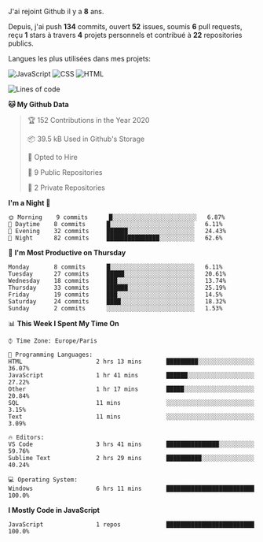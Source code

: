 J'ai rejoint Github il y a **8** ans.

Depuis, j'ai push **134** commits, ouvert **52** issues, soumis **6** pull requests, reçu **1** stars à travers **4** projets personnels et contribué à **22** repositories publics.

Langues les plus utilisées dans mes projets:

![JavaScript](https://img.shields.io/static/v1?style=for-the-badge&label=JavaScript&color=555&labelColor=%23f1e05a&message=67.7%25)
![CSS](https://img.shields.io/static/v1?style=for-the-badge&label=CSS&color=555&labelColor=%23563d7c&message=18.8%25)
![HTML](https://img.shields.io/static/v1?style=for-the-badge&label=HTML&color=555&labelColor=%23e34c26&message=13.4%25)


<!--START_SECTION:waka-->
![Lines of code](https://img.shields.io/badge/From%20Hello%20World%20I%27ve%20Written-791069%20lines%20of%20code-blue)

**🐱 My Github Data** 

> 🏆 152 Contributions in the Year 2020
 > 
> 📦 39.5 kB Used in Github's Storage 
 > 
> 💼 Opted to Hire
 > 
> 📜 9 Public Repositories
 > 
> 🔑 2 Private Repositories 

**I'm a Night 🦉** 

```text
🌞 Morning    9 commits      █░░░░░░░░░░░░░░░░░░░░░░░░   6.87% 
🌆 Daytime    8 commits      █░░░░░░░░░░░░░░░░░░░░░░░░   6.11% 
🌃 Evening    32 commits     ██████░░░░░░░░░░░░░░░░░░░   24.43% 
🌙 Night      82 commits     ███████████████░░░░░░░░░░   62.6%

```
📅 **I'm Most Productive on Thursday** 

```text
Monday       8 commits      █░░░░░░░░░░░░░░░░░░░░░░░░   6.11% 
Tuesday      27 commits     █████░░░░░░░░░░░░░░░░░░░░   20.61% 
Wednesday    18 commits     ███░░░░░░░░░░░░░░░░░░░░░░   13.74% 
Thursday     33 commits     ██████░░░░░░░░░░░░░░░░░░░   25.19% 
Friday       19 commits     ███░░░░░░░░░░░░░░░░░░░░░░   14.5% 
Saturday     24 commits     ████░░░░░░░░░░░░░░░░░░░░░   18.32% 
Sunday       2 commits      ░░░░░░░░░░░░░░░░░░░░░░░░░   1.53%

```


📊 **This Week I Spent My Time On** 

```text
⌚︎ Time Zone: Europe/Paris

💬 Programming Languages: 
HTML                     2 hrs 13 mins       █████████░░░░░░░░░░░░░░░░   36.07% 
JavaScript               1 hr 41 mins        ██████░░░░░░░░░░░░░░░░░░░   27.22% 
Other                    1 hr 17 mins        █████░░░░░░░░░░░░░░░░░░░░   20.84% 
SQL                      11 mins             ░░░░░░░░░░░░░░░░░░░░░░░░░   3.15% 
Text                     11 mins             ░░░░░░░░░░░░░░░░░░░░░░░░░   3.09%

🔥 Editors: 
VS Code                  3 hrs 41 mins       ███████████████░░░░░░░░░░   59.76% 
Sublime Text             2 hrs 29 mins       ██████████░░░░░░░░░░░░░░░   40.24%

💻 Operating System: 
Windows                  6 hrs 11 mins       █████████████████████████   100.0%

```

**I Mostly Code in JavaScript** 

```text
JavaScript               1 repos             █████████████████████████   100.0%

```



<!--END_SECTION:waka-->
